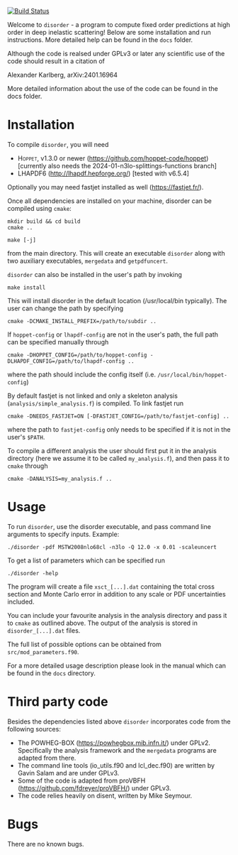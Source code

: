 [![Build Status](https://img.shields.io/github/actions/workflow/status/alexanderkarlberg/disorder/cmake-single-platform.yml?label=build&logo=github&style=flat-square)](https://github.com/alexanderkarlberg/disorder/actions/workflows/cmake-single-platform.yml)

Welcome to `disorder` - a program to compute fixed order predictions
at high order in deep inelastic scattering! Below are some
installation and run instructions. More detailed help can be found in
the `docs` folder.

Although the code is realsed under GPLv3 or later any scientific use of the code should result in a citation of

Alexander Karlberg, arXiv:2401.16964

More detailed information about the use of the code can be found in the docs folder.

Installation
============

To compile `disorder`, you will need

* <span style="font-variant:small-caps;">Hoppet</span>, v1.3.0 or newer (https://github.com/hoppet-code/hoppet) [currently also needs the 2024-01-n3lo-splittings-functions branch]
* LHAPDF6 (http://lhapdf.hepforge.org/) [tested with v6.5.4]

Optionally you may need fastjet installed as well
(https://fastjet.fr/).

Once all dependencies are installed on your machine, disorder can be
compiled using `cmake`:

	mkdir build && cd build
  	cmake ..

  	make [-j]

from the main directory. This will create an executable `disorder` along
with two auxiliary executables, `mergedata` and `getpdfuncert`.

`disorder` can also be installed in the user's path by invoking

	make install

This will install disorder in the default location (/usr/local/bin
typically). The user can change the path by specifying

	cmake -DCMAKE_INSTALL_PREFIX=/path/to/subdir ..

If `hoppet-config` or `lhapdf-config` are not in the user's path, the full
path can be specified manually through

	cmake -DHOPPET_CONFIG=/path/to/hoppet-config -DLHAPDF_CONFIG=/path/to/lhapdf-config ..

where the path should include the config itself
(i.e. `/usr/local/bin/hoppet-config`)

By default fastjet is not linked and only a skeleton analysis
(`analysis/simple_analysis.f`) is compiled. To link fastjet run

	cmake -DNEEDS_FASTJET=ON [-DFASTJET_CONFIG=/path/to/fastjet-config] ..

where the path to `fastjet-config` only needs to be specified if it is
not in the user's `$PATH`.

To compile a different analysis the user should first put it in the
analysis directory (here we assume it to be called `my_analysis.f`),
and then pass it to `cmake` through

	cmake -DANALYSIS=my_analysis.f ..

Usage
=====

To run `disorder`, use the disorder executable, and pass command
line arguments to specify inputs. Example:

	./disorder -pdf MSTW2008nlo68cl -n3lo -Q 12.0 -x 0.01 -scaleuncert


To get a list of parameters which can be specified run

	./disorder -help
   
The program will create a file `xsct_[...].dat` containing the total
cross section and Monte Carlo error in addition to any scale or PDF
uncertainties included.

You can include your favourite analysis in the analysis directory and
pass it to `cmake` as outlined above. The output of the analysis is stored
in `disorder_[...].dat` files.

The full list of possible options can be obtained from
`src/mod_parameters.f90`.

For a more detailed usage description please look in the manual which
can be found in the `docs` directory.

Third party code
================

Besides the dependencies listed above `disorder` incorporates code from the following sources:

* The POWHEG-BOX (https://powhegbox.mib.infn.it/) under GPLv2. Specifically the analysis framework and the `mergedata` programs are adapted from there.
* The command line tools (io_utils.f90 and lcl_dec.f90) are written by Gavin Salam and are under GPLv3. 
* Some of the code is adapted from proVBFH (https://github.com/fdreyer/proVBFH/) under GPLv3.
* The code relies heavily on disent, written by Mike Seymour. 

Bugs
====

There are no known bugs.
